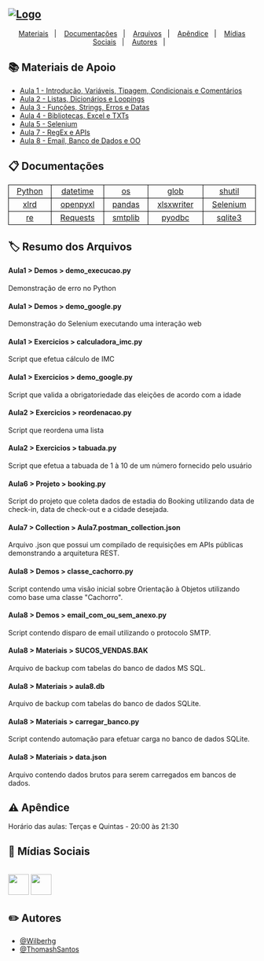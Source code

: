 ## [![Logo](https://i.imgur.com/E3mftQr.png)](https://www.python.org/)

<p align="center">
  <a href="#materiais-de-apoio">Materiais</a>&nbsp;&nbsp;&nbsp;|&nbsp;&nbsp;&nbsp;
  <a href="#documentações">Documentações</a>&nbsp;&nbsp;&nbsp;|&nbsp;&nbsp;&nbsp;
  <a href="#resumo-dos-arquivos">Arquivos</a>&nbsp;&nbsp;&nbsp;|&nbsp;&nbsp;&nbsp;
  <a href="#apêndice">Apêndice</a>&nbsp;&nbsp;&nbsp;|&nbsp;&nbsp;&nbsp;
  <a href="#mídias-sociais">Mídias Sociais</a>&nbsp;&nbsp;&nbsp;|&nbsp;&nbsp;&nbsp;
  <a href="#autores">Autores</a>&nbsp;&nbsp;&nbsp;|&nbsp;&nbsp;&nbsp;
</p>

## :books: Materiais de Apoio

 - [Aula 1 - Introdução, Variáveis, Tipagem, Condicionais e Comentários ](https://bit.ly/3mpKQ8J)
 - [Aula 2 - Listas, Dicionários e Loopings](https://bit.ly/2Zvfy7w)
 - [Aula 3 - Funções, Strings, Erros e Datas](https://bit.ly/2ZvfLrk)
 - [Aula 4 - Bibliotecas, Excel e TXTs](https://bit.ly/3CpRn8N)
 - [Aula 5 - Selenium](https://bit.ly/3BNTz8Z)
 - [Aula 7 - RegEx e APIs](https://bit.ly/3HsBZM2)
 - [Aula 8 - Email, Banco de Dados e OO](https://bit.ly/3CsyuBj)

## :clipboard: Documentações

<table style="border:1px solid black;width:100%;display:table">
    <tr>
        <td style="text-align:center;border:1px solid black"><a href="https://docs.python.org/pt-br/3/" target="_blank">Python</a></td>
        <td style="text-align:center;border:1px solid black"><a href="https://docs.python.org/3/library/datetime.html" target="_blank">datetime</a></td>
        <td style="text-align:center;border:1px solid black"><a href="https://docs.python.org/pt-br/3/library/os.html" target="_blank">os</a></td>
        <td style="text-align:center;border:1px solid black"><a href="https://docs.python.org/pt-br/3/library/glob.html" target="_blank">glob</a></td>
        <td style="text-align:center;border:1px solid black"><a href="https://docs.python.org/pt-br/3/library/shutil.html" target="_blank">shutil</a></td>
    </tr>
    <tr>
        <td style="text-align:center;border:1px solid black"><a href="https://xlrd.readthedocs.io/en/latest/" target="_blank">xlrd</a></td>
        <td style="text-align:center;border:1px solid black"><a href="https://openpyxl.readthedocs.io/en/stable/" target="_blank">openpyxl</a></td>
        <td style="text-align:center;border:1px solid black"><a href="https://pandas.pydata.org/docs/" target="_blank">pandas</a></td>
        <td style="text-align:center;border:1px solid black"><a href="https://xlsxwriter.readthedocs.io/" target="_blank">xlsxwriter</a></td>
        <td style="text-align:center;border:1px solid black"><a href="https://selenium-python.readthedocs.io/" target="_blank">Selenium</a></td>
    </tr>
    <tr>
        <td style="text-align:center;border:1px solid black"><a href="https://docs.python.org/pt-br/3/library/re.html" target="_blank">re</a></td>
        <td style="text-align:center;border:1px solid black"><a href="https://docs.python-requests.org/en/latest/" target="_blank">Requests</a></td>
        <td style="text-align:center;border:1px solid black"><a href="https://docs.python.org/pt-br/3/library/smtplib.html" target="_blank">smtplib</a></td>
        <td style="text-align:center;border:1px solid black"><a href="https://github.com/mkleehammer/pyodbc/wiki" target="_blank">pyodbc</a></td>
        <td style="text-align:center;border:1px solid black"><a href="https://docs.python.org/3/library/sqlite3.html" target="_blank">sqlite3</a></td>
    </tr>
</table>

## :label: Resumo dos Arquivos

#### Aula1 > Demos > demo_execucao.py

Demonstração de erro no Python

#### Aula1 > Demos > demo_google.py

Demonstração do Selenium executando uma interação web

#### Aula1 > Exercicios > calculadora_imc.py

Script que efetua cálculo de IMC

#### Aula1 > Exercicios > demo_google.py

Script que valida a obrigatoriedade das eleições de acordo com a idade

#### Aula2 > Exercicios > reordenacao.py

Script que reordena uma lista

#### Aula2 > Exercicios > tabuada.py

Script que efetua a tabuada de 1 à 10 de um número fornecido pelo usuário

#### Aula6 > Projeto > booking.py

Script do projeto que coleta dados de estadia do Booking utilizando data de check-in, data de check-out e a cidade desejada.

#### Aula7 > Collection > Aula7.postman_collection.json

Arquivo .json que possui um compilado de requisições em APIs públicas demonstrando a arquitetura REST.

#### Aula8 > Demos > classe_cachorro.py

Script contendo uma visão inicial sobre Orientação à Objetos utilizando como base uma classe "Cachorro".

#### Aula8 > Demos > email_com_ou_sem_anexo.py

Script contendo disparo de email utilizando o protocolo SMTP.

#### Aula8 > Materiais > SUCOS_VENDAS.BAK

Arquivo de backup com tabelas do banco de dados MS SQL.

#### Aula8 > Materiais > aula8.db

Arquivo de backup com tabelas do banco de dados SQLite.

#### Aula8 > Materiais > carregar_banco.py

Script contendo automação para efetuar carga no banco de dados SQLite.

#### Aula8 > Materiais > data.json

Arquivo contendo dados brutos para serem carregados em bancos de dados.

## :warning: Apêndice

Horário das aulas: Terças e Quintas - 20:00 às 21:30

## :link: Mídias Sociais

<br><a href="https://discord.gg/92sEPZB769"><img src="https://cdn-icons-png.flaticon.com/512/2111/2111370.png" style="width:42px;height:42px;align:middle;"></a> <a href="https://t.me/+lfjaLmRvdoUxY2Ix"><img src="https://i.imgur.com/2FjBwkh.png" style="width:42px;height:42px;align:middle;"></a>

## :pencil2: Autores

- [@Wilberhg](https://github.com/Wilberhg)
- [@ThomashSantos](https://github.com/ThomashSantos)
